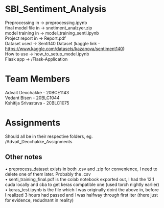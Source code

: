 # SBI_Sentiment_Analysis  
Preprocessing in -> preprocessing.ipynb  
final model file in -> snetiment_analzyer.zip  
model training in -> model_training_senti.ipynb  
Project report in -> Report.pdf  
Dataset used -> Senti140 Dataset (kaggle link - https://www.kaggle.com/datasets/kazanova/sentiment140)  
How to use -> how_to_setup_model.ipynb  
Flask app -> /Flask-Application

# Team Members  
Advait Deochakke - 20BCE1143   
Vedant Bisen - 20BLC1044  
Kshitija Srivastava - 20BLC1075

# Assignments  
Should all be in their respective folders, eg. /Advait_Deochakke_Assignments

## Other notes  
• preprocess_dataset exists in both .csv and .zip for convenience, I need to delete one of them later. Probably the .csv  
• senti_training_final.pdf is the colab notebook exported out, I had the 12.1 cuda locally and cba to get keras compatible one (used torch nightly earlier)  
• keras_test.ipynb is the file which I was originally doint the above in, before I realized 3 hours had passed and I was halfway through first iter (there just for evidence, redudnant in reality)
